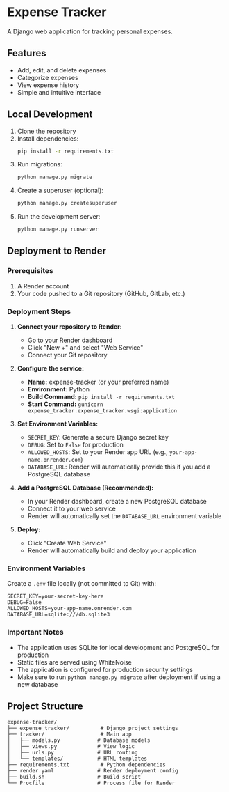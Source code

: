 # Expense Tracker

A Django web application for tracking personal expenses.

## Features

- Add, edit, and delete expenses
- Categorize expenses
- View expense history
- Simple and intuitive interface

## Local Development

1. Clone the repository
2. Install dependencies:
   ```bash
   pip install -r requirements.txt
   ```
3. Run migrations:
   ```bash
   python manage.py migrate
   ```
4. Create a superuser (optional):
   ```bash
   python manage.py createsuperuser
   ```
5. Run the development server:
   ```bash
   python manage.py runserver
   ```

## Deployment to Render

### Prerequisites

1. A Render account
2. Your code pushed to a Git repository (GitHub, GitLab, etc.)

### Deployment Steps

1. **Connect your repository to Render:**
   - Go to your Render dashboard
   - Click "New +" and select "Web Service"
   - Connect your Git repository

2. **Configure the service:**
   - **Name:** expense-tracker (or your preferred name)
   - **Environment:** Python
   - **Build Command:** `pip install -r requirements.txt`
   - **Start Command:** `gunicorn expense_tracker.expense_tracker.wsgi:application`

3. **Set Environment Variables:**
   - `SECRET_KEY`: Generate a secure Django secret key
   - `DEBUG`: Set to `False` for production
   - `ALLOWED_HOSTS`: Set to your Render app URL (e.g., `your-app-name.onrender.com`)
   - `DATABASE_URL`: Render will automatically provide this if you add a PostgreSQL database

4. **Add a PostgreSQL Database (Recommended):**
   - In your Render dashboard, create a new PostgreSQL database
   - Connect it to your web service
   - Render will automatically set the `DATABASE_URL` environment variable

5. **Deploy:**
   - Click "Create Web Service"
   - Render will automatically build and deploy your application

### Environment Variables

Create a `.env` file locally (not committed to Git) with:

```
SECRET_KEY=your-secret-key-here
DEBUG=False
ALLOWED_HOSTS=your-app-name.onrender.com
DATABASE_URL=sqlite:///db.sqlite3
```

### Important Notes

- The application uses SQLite for local development and PostgreSQL for production
- Static files are served using WhiteNoise
- The application is configured for production security settings
- Make sure to run `python manage.py migrate` after deployment if using a new database

## Project Structure

```
expense-tracker/
├── expense_tracker/          # Django project settings
├── tracker/                  # Main app
│   ├── models.py            # Database models
│   ├── views.py             # View logic
│   ├── urls.py              # URL routing
│   └── templates/           # HTML templates
├── requirements.txt          # Python dependencies
├── render.yaml              # Render deployment config
├── build.sh                 # Build script
└── Procfile                 # Process file for Render
``` 